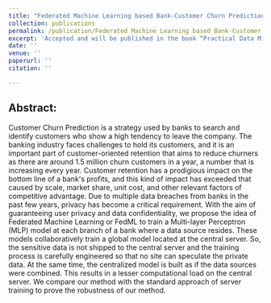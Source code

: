 ```yaml
---
title: "Federated Machine Learning based Bank-Customer Churn Prediction"
collection: publications
permalink: /publication/Federated Machine Learning based Bank-Customer Churn Prediction
excerpt: 'Accepted and will be published in the book “Practical Data Mining Techniques and Applications”'
date: ''
venue: ''
paperurl: '' 
citation: ''

---
```

## Abstract:

Customer Churn Prediction is a strategy used by banks to search and identify customers who show a high tendency to leave the company. The banking industry faces challenges to hold its customers, and it is an important part of customer-oriented retention that aims to reduce churners as there are around 1.5 million churn customers in a year, a number that is increasing every year. Customer retention has a prodigious impact on the bottom line of a bank's profits, and this kind of impact has exceeded that caused by scale, market share, unit cost, and other relevant factors of competitive advantage. Due to multiple data breaches from banks in the past few years, privacy has become a critical requirement. With the aim of guaranteeing user privacy and data confidentiality, we propose the idea of Federated Machine Learning or FedML to train a Multi-layer Perceptron (MLP) model at each branch of a bank where a data source resides. These models collaboratively train a global model located at the central server. So, the sensitive data is not shipped to the central server and the training process is carefully engineered so that no site can speculate the private data. At the same time, the centralized model is built as if the data sources were combined. This results in a lesser computational load on the central server. We compare our method with the standard approach of server training to prove the robustness of our method.
